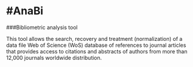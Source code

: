 #AnaBi
=====

###Bibliometric analysis tool

This tool allows the search, recovery and treatment (normalization) of a data fileWeb of Science (WoS) database of references to journal articles that provides access to citations and abstracts of authors from more than 12,000 journals worldwide distribution.
